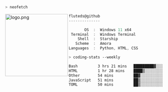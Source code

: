 ```zsh
> neofetch
```

<!--img align="left" src="https://github.com/fluteds.png" alt="logo.png" width="200"/>-->
<img align="left" src="https://external-content.duckduckgo.com/iu/?u=https%3A%2F%2F78.media.tumblr.com%2F975fca5f82161b190efdcaa05ffbd4ec%2Ftumblr_p6q6m9TJF01x3p3jmo1_500.png&f=1&nofb=1" alt="logo.png" width="200"/>

```csharp
fluteds@github
--------------

       OS  :  Windows 11 x64
 Terminal  :  Windows Terminal
    Shell  :  Starship
   Scheme  :  Amora
Languages  :  Python, HTML, CSS
```

```zsh
> coding-stats --weekly
```

<!--START_SECTION:waka-->

```txt
Bash         3 hrs 21 mins   █████████▓░░░░░░░░░░░░░░░   38.51 %
HTML         1 hr 28 mins    ████▒░░░░░░░░░░░░░░░░░░░░   16.98 %
Other        54 mins         ██▓░░░░░░░░░░░░░░░░░░░░░░   10.49 %
JavaScript   51 mins         ██▒░░░░░░░░░░░░░░░░░░░░░░   09.85 %
TOML         50 mins         ██▒░░░░░░░░░░░░░░░░░░░░░░   09.75 %
```

<!--END_SECTION:waka-->
